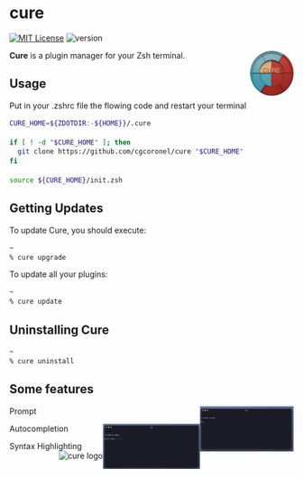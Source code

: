# cure 

[![MIT License](https://img.shields.io/badge/license-MIT-007EC7.svg)](/LICENSE)
![version](https://img.shields.io/badge/version-v0.1.0-df5e88)

<img align="right"
     height="80"
     alt="Cure Logo"
     src="https://github.com/cgcoronel/cure/blob/main/images/logo.png">
</a>

**Cure** is a plugin manager for your Zsh terminal.

## Usage
Put in your .zshrc file the flowing code and restart your terminal

```zsh
CURE_HOME=${ZDOTDIR:-${HOME}}/.cure

if [ ! -d "$CURE_HOME" ]; then
  git clone https://github.com/cgcoronel/cure "$CURE_HOME"
fi

source ${CURE_HOME}/init.zsh
```

## Getting Updates
To update Cure, you should execute:

```zsh
~
% cure upgrade
```

To update all your plugins:
```zsh
~
% cure update 
```

## Uninstalling Cure
```zsh
~
% cure uninstall
```

## Some features

Prompt
<img align="right"
     height="80"
     alt="cure logo"
     src="https://github.com/cgcoronel/cure/blob/main/images/prompt.jpeg">
</a>

Autocompletion
<img align="right"
     height="80"
     alt="cure logo"
     src="https://github.com/cgcoronel/cure/blob/main/images/autocomplete.jpeg">
</a>

Syntax Highlighting
<img align="right"
     height="80"
     alt="cure logo"
     src="https://github.com/cgcoronel/cure/blob/main/images/syntax-highlight.jpeg">
</a>





